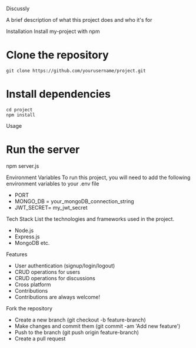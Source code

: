 Discussly

A brief description of what this project does and who it's for

Installation
Install my-project with npm

 # Clone the repository
    git clone https://github.com/yourusername/project.git

# Install dependencies
    cd project
    npm install 

    
Usage
# Run the server
npm server.js


Environment Variables
To run this project, you will need to add the following environment variables to your .env file

- PORT
- MONGO_DB = your_mongoDB_connection_string
- JWT_SECRET= my_jwt_secret


Tech Stack
List the technologies and frameworks used in the project.

- Node.js
- Express.js
- MongoDB etc.


Features
- User authentication (signup/login/logout)
- CRUD operations for users
- CRUD operations for discussions
- Cross platform
- Contributions
- Contributions are always welcome!



Fork the repository
- Create a new branch (git checkout -b feature-branch)
- Make changes and commit them (git commit -am 'Add new feature')
- Push to the branch (git push origin feature-branch)
- Create a pull request
